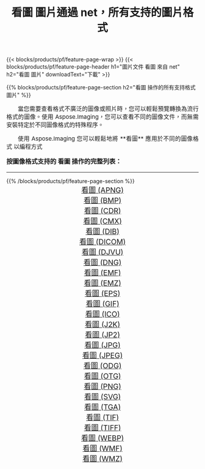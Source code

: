 ﻿---
title: 看圖 圖片通過 net，所有支持的圖片格式 
weight: 3920
url: /zh-hant/net/viewer/ 
lang: zh-hant
langdirlevel: 2
locales: zh-hans,ja,it,ru,de,es,fr,nl,id,lt,pl,pt,vi,tr,ko,zh-hant,ar,hi,th,sv,cs,uk,he
description: 使用 Aspose.Imaging 你可以輕鬆地通過 net 獲取 看圖 圖像
---

{{< blocks/products/pf/feature-page-wrap >}}
{{< blocks/products/pf/feature-page-header h1="圖片文件 看圖 來自 net" h2="看圖 圖片" downloadText="下載" >}}


{{% blocks/products/pf/feature-page-section  h2="看圖 操作的所有支持格式 圖片" %}}
<p align="justify" style="text-indent:2em;font-size:15px;">
當您需要查看格式不廣泛的圖像或照片時，您可以輕鬆預覽轉換為流行格式的圖像。使用 Aspose.Imaging，您可以查看不同的圖像文件，而無需安裝特定於不同圖像格式的特殊程序。
</p>
<p align="justify" style="text-indent:2em;font-size:15px;">
使用 Aspose.Imaging 您可以輕鬆地將 **看圖** 應用於不同的圖像格式 以編程方式
</p>
<h3 style="margin-top:16px;">
按圖像格式支持的 看圖 操作的完整列表：
</h3>
<hr/>
{{% /blocks/products/pf/feature-page-section %}}
<div class="container-fluid productfamilypage bg-gray">
    <div class="convertypes bg-gray agp-content section">
        <div class="container">
		<div class="row other-converters" style="gap: 10px;font-size: 19px;text-align:center;">
		    <div class='col-md-3 other-converter remove-lp remove-rp'><a href="/imaging/zh-hant/net/viewer/apng/" style="padding:15px;">看圖 (APNG)</a></div><div class='col-md-3 other-converter remove-lp remove-rp'><a href="/imaging/zh-hant/net/viewer/bmp/" style="padding:15px;">看圖 (BMP)</a></div><div class='col-md-3 other-converter remove-lp remove-rp'><a href="/imaging/zh-hant/net/viewer/cdr/" style="padding:15px;">看圖 (CDR)</a></div><div class='col-md-3 other-converter remove-lp remove-rp'><a href="/imaging/zh-hant/net/viewer/cmx/" style="padding:15px;">看圖 (CMX)</a></div><div class='col-md-3 other-converter remove-lp remove-rp'><a href="/imaging/zh-hant/net/viewer/dib/" style="padding:15px;">看圖 (DIB)</a></div><div class='col-md-3 other-converter remove-lp remove-rp'><a href="/imaging/zh-hant/net/viewer/dicom/" style="padding:15px;">看圖 (DICOM)</a></div><div class='col-md-3 other-converter remove-lp remove-rp'><a href="/imaging/zh-hant/net/viewer/djvu/" style="padding:15px;">看圖 (DJVU)</a></div><div class='col-md-3 other-converter remove-lp remove-rp'><a href="/imaging/zh-hant/net/viewer/dng/" style="padding:15px;">看圖 (DNG)</a></div><div class='col-md-3 other-converter remove-lp remove-rp'><a href="/imaging/zh-hant/net/viewer/emf/" style="padding:15px;">看圖 (EMF)</a></div><div class='col-md-3 other-converter remove-lp remove-rp'><a href="/imaging/zh-hant/net/viewer/emz/" style="padding:15px;">看圖 (EMZ)</a></div><div class='col-md-3 other-converter remove-lp remove-rp'><a href="/imaging/zh-hant/net/viewer/eps/" style="padding:15px;">看圖 (EPS)</a></div><div class='col-md-3 other-converter remove-lp remove-rp'><a href="/imaging/zh-hant/net/viewer/gif/" style="padding:15px;">看圖 (GIF)</a></div><div class='col-md-3 other-converter remove-lp remove-rp'><a href="/imaging/zh-hant/net/viewer/ico/" style="padding:15px;">看圖 (ICO)</a></div><div class='col-md-3 other-converter remove-lp remove-rp'><a href="/imaging/zh-hant/net/viewer/j2k/" style="padding:15px;">看圖 (J2K)</a></div><div class='col-md-3 other-converter remove-lp remove-rp'><a href="/imaging/zh-hant/net/viewer/jp2/" style="padding:15px;">看圖 (JP2)</a></div><div class='col-md-3 other-converter remove-lp remove-rp'><a href="/imaging/zh-hant/net/viewer/jpg/" style="padding:15px;">看圖 (JPG)</a></div><div class='col-md-3 other-converter remove-lp remove-rp'><a href="/imaging/zh-hant/net/viewer/jpeg/" style="padding:15px;">看圖 (JPEG)</a></div><div class='col-md-3 other-converter remove-lp remove-rp'><a href="/imaging/zh-hant/net/viewer/odg/" style="padding:15px;">看圖 (ODG)</a></div><div class='col-md-3 other-converter remove-lp remove-rp'><a href="/imaging/zh-hant/net/viewer/otg/" style="padding:15px;">看圖 (OTG)</a></div><div class='col-md-3 other-converter remove-lp remove-rp'><a href="/imaging/zh-hant/net/viewer/png/" style="padding:15px;">看圖 (PNG)</a></div><div class='col-md-3 other-converter remove-lp remove-rp'><a href="/imaging/zh-hant/net/viewer/svg/" style="padding:15px;">看圖 (SVG)</a></div><div class='col-md-3 other-converter remove-lp remove-rp'><a href="/imaging/zh-hant/net/viewer/tga/" style="padding:15px;">看圖 (TGA)</a></div><div class='col-md-3 other-converter remove-lp remove-rp'><a href="/imaging/zh-hant/net/viewer/tif/" style="padding:15px;">看圖 (TIF)</a></div><div class='col-md-3 other-converter remove-lp remove-rp'><a href="/imaging/zh-hant/net/viewer/tiff/" style="padding:15px;">看圖 (TIFF)</a></div><div class='col-md-3 other-converter remove-lp remove-rp'><a href="/imaging/zh-hant/net/viewer/webp/" style="padding:15px;">看圖 (WEBP)</a></div><div class='col-md-3 other-converter remove-lp remove-rp'><a href="/imaging/zh-hant/net/viewer/wmf/" style="padding:15px;">看圖 (WMF)</a></div><div class='col-md-3 other-converter remove-lp remove-rp'><a href="/imaging/zh-hant/net/viewer/wmz/" style="padding:15px;">看圖 (WMZ)</a></div>
                </div>
        </div>
    </div>
</div>
<br/>
